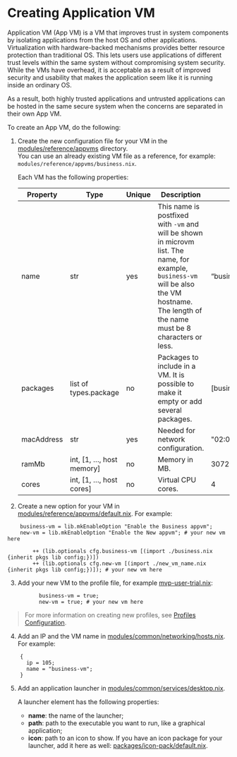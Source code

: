 <!--
    Copyright 2022-2024 TII (SSRC) and the Ghaf contributors
    SPDX-License-Identifier: CC-BY-SA-4.0
-->

# Creating Application VM

Application VM (App VM) is a VM that improves trust in system components by isolating applications from the host OS and other applications. Virtualization with hardware-backed mechanisms provides better resource protection than traditional OS. This lets users use applications of different trust levels within the same system without compromising system security. While the VMs have overhead, it is acceptable as a result of improved security and usability that makes the application seem like it is running inside an ordinary OS.

As a result, both highly trusted applications and untrusted applications can be hosted in the same secure system when the concerns are separated in their own App VM.

To create an App VM, do the following:

1. Create the new configuration file for your VM in the [modules/reference/appvms](https://github.com/tiiuae/ghaf/tree/main/modules/reference/appvms) directory.  
   You can use an already existing VM file as a reference, for example: `modules/reference/appvms/business.nix`.

    Each VM has the following properties:

    | **Property** | **Type** | **Unique** | **Description**  | **Example**  |
    | ------------ | -------- | ---------- | ---------------- | ------------ |
    | name         | str      | yes        | This name is postfixed with `-vm` and will be shown in microvm list. The name, for example, `business-vm` will be also the VM hostname. The length of the name must be 8 characters or less.    | “business”  |
    | packages     | list of types.package    | no         | Packages to include in a VM. It is possible to make it empty or add several packages.   | [business top]  |
    | macAddress   | str      | yes        | Needed for network configuration.     | "02:00:00:03:10:01" |
    | ramMb        | int, [1, …, host memory] | no         | Memory in MB.         | 3072  |
    | cores        | int,  [1, …, host cores] | no         | Virtual CPU cores.    | 4     |

2. Create a new option for your VM in [modules/reference/appvms/default.nix](https://github.com/tiiuae/ghaf/blob/main/modules/reference/appvms/default.nix). For example:

```
    business-vm = lib.mkEnableOption "Enable the Business appvm";
    new-vm = lib.mkEnableOption "Enable the New appvm"; # your new vm here
```

```
        ++ (lib.optionals cfg.business-vm [(import ./business.nix {inherit pkgs lib config;})])
        ++ (lib.optionals cfg.new-vm [(import ./new_vm_name.nix {inherit pkgs lib config;})]); # your new vm here
```

3. Add your new VM to the profile file, for example [mvp-user-trial.nix](https://github.com/tiiuae/ghaf/blob/main/modules/profiles/mvp-user-trial.nix):

```
          business-vm = true;
          new-vm = true; # your new vm here
```

> For more information on creating new profiles, see [Profiles Configuration](./profiles-config.md).

4. Add an IP and the VM name in [modules/common/networking/hosts.nix](https://github.com/tiiuae/ghaf/blob/main/modules/common/networking/hosts.nix). For example:
   
```
    {
      ip = 105;
      name = "business-vm";
    }
```

5. Add an application launcher in [modules/common/services/desktop.nix](https://github.com/tiiuae/ghaf/blob/main/modules/common/services/desktop.nix).  
  
   A launcher element has the following properties:

   * **name**: the name of the launcher;
   * **path**: path to the executable you want to run, like a graphical application;
   * **icon**: path to an icon to show. If you have an icon package for your launcher, add it here as well: [packages/icon-pack/default.nix](https://github.com/tiiuae/ghaf/blob/main/packages/icon-pack/default.nix).